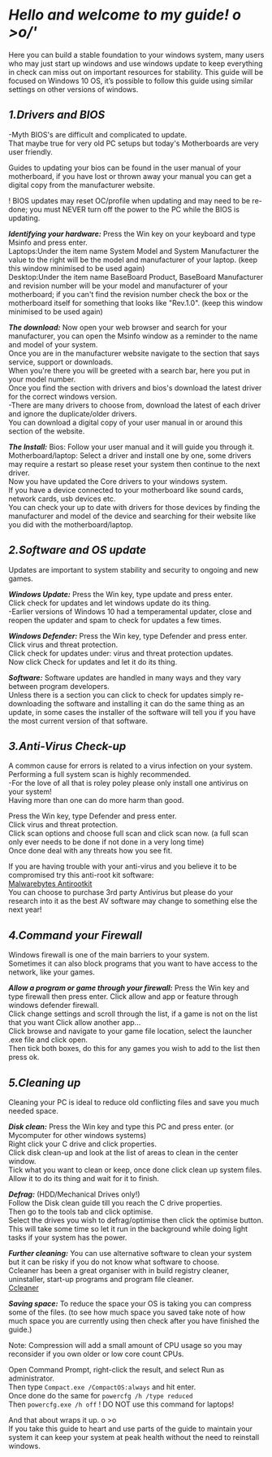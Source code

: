 # **_Hello and welcome to my guide! o >o/'_**

Here you can build a stable foundation to your windows system, many users who may just start up windows and use windows update to keep everything in check can miss out on important resources for stability.
This guide will be focused on Windows 10 OS, it’s possible to follow this guide using similar settings on other versions of windows.



## **_1.Drivers and BIOS_** 
-Myth  BIOS's are difficult and complicated to update.  
That maybe true for very old PC setups but today's Motherboards are very user friendly.

Guides to updating your bios can be found in the user manual of your motherboard, if you have lost or thrown away your manual you can get a digital copy from the manufacturer website.

! BIOS updates may reset OC/profile when updating and may need to be re-done; you must NEVER turn off the power to the PC while the BIOS is updating.


**_Identifying your hardware:_**
Press the Win key on your keyboard and type Msinfo and press enter.  
Laptops:Under the item name System Model and System Manufacturer the value to the right will be the model and manufacturer of your laptop. (keep this window minimised to be used again)  
Desktop:Under the item name BaseBoard Product, BaseBoard Manufacturer and revision number will be your model and manufacturer of your motherboard; if you can't find the revision number check the box or the motherboard itself for something that looks like "Rev.1.0". (keep this window minimised to be used again)


**_The download:_**
Now open your web browser and search for your manufacturer, you can open the Msinfo window as a reminder to the name and model of your system.  
Once you are in the manufacturer website navigate to the section that says service, support or downloads.  
When you're there you will be greeted with a search bar, here you put in your model number.  
Once you find the section with drivers and bios's download the latest driver for the correct windows version.  
-There are many drivers to choose from, download the latest of each driver and ignore the duplicate/older drivers.  
You can download a digital copy of your user manual in or around this section of the website.  

**_The Install:_**
Bios: Follow your user manual and it will guide you through it.   
Motherboard/laptop: Select a driver and install one by one, some drivers may require a restart so please reset your system then continue to the next driver.  
Now you have updated the Core drivers to your windows system.  
If you have a device connected to your motherboard like sound cards, network cards, usb devices etc.  
You can check your up to date with drivers for those devices by finding the manufacturer and model of the device and searching for their website like you did with the motherboard/laptop.  



## **_2.Software and OS update_**
Updates are important to system stability and security to ongoing and new games.

**_Windows Update:_**
Press the Win key, type update and press enter.  
Click check for updates and let windows update do its thing.  
-Earlier versions of Windows 10 had a temperamental updater, close and reopen the updater and spam to check for updates a few times.

**_Windows Defender:_**
Press the Win key, type Defender and press enter.  
Click virus and threat protection.  
Click check for updates under: virus and threat protection updates.  
Now click Check for updates and let it do its thing.  

**_Software:_**
Software updates are handled in many ways and they vary between program developers.  
Unless there is a section you can click to check for updates simply re-downloading the software and installing it can do the same thing as an update, in some cases the installer of the software will tell you if you have the most current version of that software.  



## **_3.Anti-Virus Check-up_**
A common cause for errors is related to a virus infection on your system.  
Performing a full system scan is highly recommended.  
-For the love of all that is roley poley please only install one antivirus on your system!  
Having more than one can do more harm than good.

Press the Win key, type Defender and press enter.  
Click virus and threat protection.  
Click scan options and choose full scan and click scan now. (a full scan only ever needs to be done if not done in a very long time)  
Once done deal with any threats how you see fit.  

If you are having trouble with your anti-virus and you believe it to be compromised try this anti-root kit software:  
[Malwarebytes Antirootkit](https://www.malwarebytes.com/antirootkit/)  
You can choose to purchase 3rd party Antivirus but please do your research into it as the best AV software may change to something else the next year!



## **_4.Command your Firewall_**
Windows firewall is one of the main barriers to your system.  
Sometimes it can also block programs that you want to have access to the network, like your games.   

**_Allow a program or game through your firewall:_**
Press the Win key and type firewall then press enter. 
Click allow and app or feature through windows defender firewall.  
Click change settings and scroll through the list, if a game is not on the list that you want Click allow another app...  
Click browse and navigate to your game file location, select the launcher .exe file and click open.  
Then tick both boxes, do this for any games you wish to add to the list then press ok.  



## **_5.Cleaning up_**
Cleaning your PC is ideal to reduce old conflicting files and save you much needed space.  

**_Disk clean:_**
Press the Win key and type this PC and press enter. (or Mycomputer for other windows systems)  
Right click your C drive and click properties.   
Click disk clean-up and look at the list of areas to clean in the center window.  
Tick what you want to clean or keep, once done click clean up system files.  
Allow it to do its thing and wait for it to finish.  

**_Defrag:_** (HDD/Mechanical Drives only!)  
Follow the Disk clean guide till you reach the C drive properties.  
Then go to the tools tab and click optimise.  
Select the drives you wish to defrag/optimise then click the optimise button.  
This will take some time so let it run in the background while doing light tasks if your system has the power.  

**_Further cleaning:_**
You can use alternative software to clean your system but it can be risky if you do not know what software to choose.  
Ccleaner has been a great organiser with in build registry cleaner, uninstaller, start-up programs and program file cleaner.  
[Ccleaner](https://www.ccleaner.com/ccleaner/download)

**_Saving space:_**
To reduce the space your OS is taking you can compress some of the files. (to see how much space you saved take note of how much space you are currently using then check after you have finished the guide.)  

Note: Compression will add a small amount of CPU usage so you may reconsider if you own older or low core count CPUs.  

Open Command Prompt, right-click the result, and select Run as administrator.  
Then type ```Compact.exe /CompactOS:always``` and hit enter.  
Once done do the same for ```powercfg /h /type reduced```  
Then ```powercfg.exe /h off``` ! DO NOT use this command for laptops!  

And that about wraps it up. o >o  
If you take this guide to heart and use parts of the guide to maintain your system it can keep your system at peak health without the need to reinstall windows.

